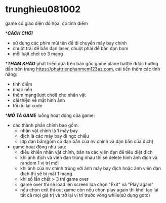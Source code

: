 # trunghieu081002

game có giao diện đồ họa, có tính điểm


**********CÁCH CHƠI*********
- sử dụng các phím mũi tên để di chuyển máy bay chính
- chuột trái để bắn đạn laser, chuột phải để bắn đạn bom
- mỗi lượt chơi có 3 mạng


**********THAM KHẢO*********
phát triển dựa trên bản gốc game plane battle được hướng dẫn trên trang https://phattrienphanmem123az.com, cải tiến thêm các tính năng:
- tính điểm
- nhạc nền
- thêm mạng(lượt chơi) cho nhân vật
- cải thiện về mặt hình ảnh
- tối ưu lại code

**********MÔ TẢ GAME*********
luồng hoạt động của game:
- các thành phần chính bao gồm:
  + nhân vật chính là 1 máy bay
  + địch là các máy bay đi ngc chiều
  + lớp đạn bắn(gồm có đạn bắn của nv chính và đạn bắn của địch)
- game hoạt động như sau:
  + điều khiển nhân vật chính, bắn ra các viên đạn để tiêu diệt địch
  + khi ảnh địch và viên đạn trùng nhau thì sẽ delete hình ảnh địch và random 1 vị trí mới
  + khi ảnh của nv chính trùng với ảnh máy bay địch hoặc ảnh viên đạn địch thì sẽ bị mất 1 mạng
  + khi số lần chết > 3 thì game over
  + game over thì sẽ load lên screen lựa chọn "Exit" và "Play again"
  + nếu chọn exit thì out game còn nếu chọn play again thì khởi tạo lại tất cả mọi giá trị và trở lại vị trí trước vòng while(sử dụng goto)
